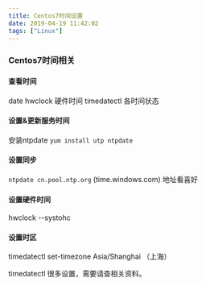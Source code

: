 ```yaml
---
title: Centos7时间设置
date: 2019-04-19 11:42:02
tags: ["Linux"]
---
```


### Centos7时间相关
#### 查看时间
date 
hwclock 硬件时间
timedatectl  各时间状态

#### 设置&更新服务时间
安装ntpdate
`yum install utp ntpdate`

#### 设置同步
`ntpdate cn.pool.ntp.org`        (time.windows.com) 地址看喜好

#### 设置硬件时间
hwclock --systohc

#### 设置时区
timedatectl set-timezone Asia/Shanghai  （上海）

timedatectl  很多设置，需要请查相关资料。
